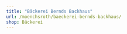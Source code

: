```yaml
---
title: "Bäckerei Bernds Backhaus"
url: /moenchsroth/baeckerei-bernds-backhaus/
shop: Bäckerei
---
```

